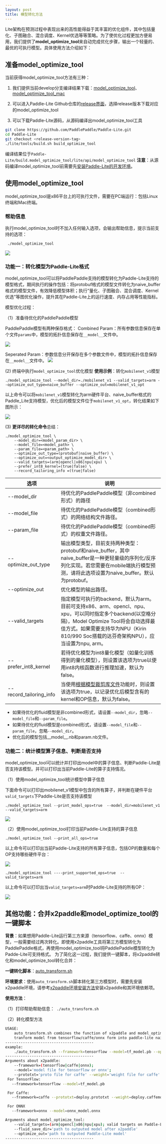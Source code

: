 ```yaml
---
layout: post
title: 模型转化方法
---
```


Lite架构在预测过程中表现出来的高性能得益于其丰富的优化组件，其中包括量化、子图融合、混合调度、Kernel优选等等策略。为了使优化过程更加方便易用，我们提供了**model_optimize_tool**来自动完成优化步骤，输出一个轻量的、最优的可执行模型。具体使用方法介绍如下：

## 准备model_optimize_tool
当前获得model_optimize_tool方法有三种：
1. 我们提供当前develop分支编译结果下载：[model_optimize_tool](http://paddlelite-data.bj.bcebos.com/model_optimize_tool/model_optimize_tool?authorization=bce-auth-v1%2Fda8cb47e87b14fdbbf696cae71997a31%2F2020-01-03T08%3A07%3A12Z%2F300%2Fhost%2F68a2ff1c1ef11d366dc958ee6c6dbd00f3df61b94a8c4b18a4e2f6b0ef7af07b)、[model_optimize_tool_mac](http://paddlelite-data.bj.bcebos.com/model_optimize_tool/model_optimize_tool_mac?authorization=bce-auth-v1%2Fda8cb47e87b14fdbbf696cae71997a31%2F2020-01-03T08%3A07%3A23Z%2F300%2Fhost%2F906a0716a02d422922577342d0bd9cf04ec2c7acca78ec358d835b7e254be3e8)

2. 可以进入Paddle-Lite Github仓库的[release界面](https://github.com/PaddlePaddle/Paddle-Lite/releases)，选择release版本下载对应的model_optimize_tool

3. 可以下载Paddle-Lite源码，从源码编译出model_optimize_tool工具
```bash
git clone https://github.com/PaddlePaddle/Paddle-Lite.git
cd Paddle-Lite
git checkout <release-version-tag>
./lite/tools/build.sh build_optimize_tool
```
编译结果位于`Paddle-Lite/build.model_optimize_tool/lite/api/model_optimize_tool`
**注意**：从源码编译model_optimize_tool前需要先[安装Paddle-Lite的开发环境](../source_compile)。

## 使用model_optimize_tool

model_optimize_tool是x86平台上的可执行文件，需要在PC端运行：包括Linux终端和Mac终端。

### 帮助信息
 执行model_optimize_tool时不加入任何输入选项，会输出帮助信息，提示当前支持的选项：
```bash
 ./model_optimize_tool
```
![](http://paddlelite-data.bj.bcebos.com/doc_img/model_optimize_tool/opt_help.png?authorization=bce-auth-v1%2Fda8cb47e87b14fdbbf696cae71997a31%2F2020-01-03T08%3A11%3A08Z%2F300%2Fhost%2F57179eb47be8edaf766ea42bad18682b3e1b3faca8040997726206ba5f38770c)
### 功能一：转化模型为Paddle-Lite格式
model_optimize_tool可以将PaddlePaddle支持的模型转化为Paddle-Lite支持的模型格式，期间执行的操作包括：将protobuf格式的模型文件转化为naive_buffer格式的模型文件，有效降低模型体积；执行“量化、子图融合、混合调度、Kernel优选”等图优化操作，提升其在Paddle-Lite上的运行速度、内存占用等性能指标。

模型优化过程：

（1）准备待优化的PaddlePaddle模型

PaddlePaddle模型有两种保存格式：
   Combined Param：所有参数信息保存在单个文件`params`中，模型的拓扑信息保存在`__model__`文件中。

![](http://paddlelite-data.bj.bcebos.com/doc_img/model_optimize_tool/opt_combined_model.png?authorization=bce-auth-v1%2Fda8cb47e87b14fdbbf696cae71997a31%2F2020-01-03T08%3A19%3A28Z%2F300%2Fhost%2F179ff9de443fc37c1954756946999f3df4f7bb1cbf5e8c5a70845b44c3fd4fcf)

   Seperated Param：参数信息分开保存在多个参数文件中，模型的拓扑信息保存在`__model__`文件中。
![](http://paddlelite-data.bj.bcebos.com/doc_img/model_optimize_tool/opt_seperated_model.png?authorization=bce-auth-v1%2Fda8cb47e87b14fdbbf696cae71997a31%2F2020-01-03T08%3A19%3A42Z%2F300%2Fhost%2F0cbe5dde746a09d9209ab572ab849a415bf05fc0bf9ab9c07995c9f92fd6d90b)

(2) 终端中执行`model_optimize_tool`优化模型
**使用示例**：转化`mobilenet_v1`模型
```
./model_optimize_tool --model_dir=./mobilenet_v1 --valid_targets=arm --optimize_out_type=naive_buffer --optimize_out=mobilenet_v1_opt
```
以上命令可以将`mobilenet_v1`模型转化为arm硬件平台、naive_buffer格式的Paddle_Lite支持模型，优化后的模型文件位于`mobilenet_v1_opt`，转化结果如下图所示：

![](http://paddlelite-data.bj.bcebos.com/doc_img/model_optimize_tool/opt_resulted_model.png?authorization=bce-auth-v1%2Fda8cb47e87b14fdbbf696cae71997a31%2F2020-01-03T08%3A21%3A39Z%2F300%2Fhost%2F8c5580deec3f4c2ff67145100db2ce9efb307c0603d1f19e45bc0db2708309a3)


(3) **更详尽的转化命令**总结：

```shell
./model_optimize_tool \
    --model_dir=<model_param_dir> \
    --model_file=<model_path> \
    --param_file=<param_path> \
    --optimize_out_type=(protobuf|naive_buffer) \
    --optimize_out=<output_optimize_model_dir> \
    --valid_targets=(arm|opencl|x86|npu|xpu) \
    --prefer_int8_kernel=(true|false) \
    --record_tailoring_info =(true|false)
```

| 选项         | 说明 |
| ------------------- | ------------------------------------------------------------ |
| --model_dir         | 待优化的PaddlePaddle模型（非combined形式）的路径 |
| --model_file        | 待优化的PaddlePaddle模型（combined形式）的网络结构文件路径。 |
| --param_file        | 待优化的PaddlePaddle模型（combined形式）的权重文件路径。 |
| --optimize_out_type | 输出模型类型，目前支持两种类型：protobuf和naive_buffer，其中naive_buffer是一种更轻量级的序列化/反序列化实现。若您需要在mobile端执行模型预测，请将此选项设置为naive_buffer。默认为protobuf。 |
| --optimize_out      | 优化模型的输出路径。                                         |
| --valid_targets     | 指定模型可执行的backend，默认为arm。目前可支持x86、arm、opencl、npu、xpu，可以同时指定多个backend(以空格分隔)，Model Optimize Tool将会自动选择最佳方式。如果需要支持华为NPU（Kirin 810/990 Soc搭载的达芬奇架构NPU），应当设置为npu, arm。 |
| --prefer_int8_kernel | 若待优化模型为int8量化模型（如量化训练得到的量化模型），则设置该选项为true以使用int8内核函数进行推理加速，默认为false。                          |
| --record_tailoring_info | 当使用[根据模型裁剪库文件](../library_tailoring)功能时，则设置该选项为true，以记录优化后模型含有的kernel和OP信息，默认为false。 |

* 如果待优化的fluid模型是非combined形式，请设置`--model_dir`，忽略`--model_file`和`--param_file`。
* 如果待优化的fluid模型是combined形式，请设置`--model_file`和`--param_file`，忽略`--model_dir`。
* 优化后的模型包括__model__.nb和param.nb文件。

### 功能二：统计模型算子信息、判断是否支持

model_optimize_tool可以统计并打印出model中的算子信息、判断Paddle-Lite是否支持该模型。并可以打印出当前Paddle-Lite的算子支持情况。

（1）使用model_optimize_tool统计模型中算子信息

下面命令可以打印出mobilenet_v1模型中包含的所有算子，并判断在硬件平台`valid_targets`下Paddle-Lite是否支持该模型

`./model_optimize_tool --print_model_ops=true  --model_dir=mobilenet_v1 --valid_targets=arm`

![](http://paddlelite-data.bj.bcebos.com/doc_img/model_optimize_tool/opt_print_modelops.png?authorization=bce-auth-v1%2Fda8cb47e87b14fdbbf696cae71997a31%2F2020-01-03T08%3A22%3A49Z%2F300%2Fhost%2F9dd8708cce6c24630d702e71abdac48bb75ec1219285704b742b420de38b0f02)

（2）使用model_optimize_tool打印当前Paddle-Lite支持的算子信息

`./model_optimize_tool --print_all_ops=true`

以上命令可以打印出当前Paddle-Lite支持的所有算子信息，包括OP的数量和每个OP支持哪些硬件平台：

![](http://paddlelite-data.bj.bcebos.com/doc_img/model_optimize_tool/opt_print_allops.png?authorization=bce-auth-v1%2Fda8cb47e87b14fdbbf696cae71997a31%2F2020-01-03T08%3A22%3A07Z%2F300%2Fhost%2Fc6438abfd267edaacae741e990c35f95f63a7ea9a803a0ea9659edcf4c1170df)

`./model_optimize_tool ----print_supported_ops=true  --valid_targets=arm`

以上命令可以打印出当`valid_targets=arm`时Paddle-Lite支持的所有OP：

![](http://paddlelite-data.bj.bcebos.com/doc_img/model_optimize_tool/opt_print_supportedops.png?authorization=bce-auth-v1%2Fda8cb47e87b14fdbbf696cae71997a31%2F2020-01-03T08%3A23%3A46Z%2F300%2Fhost%2F849bd65807abec2cc2a0560006397952b25f3331fe39d13815b4f91f63a7532f)

## 其他功能：合并x2paddle和model_optimize_tool的一键脚本

**背景**：如果想用Paddle-Lite运行第三方来源（tensorflow、caffe、onnx）模型，一般需要经过两次转化。即使用x2paddle工具将第三方模型转化为PaddlePaddle格式，再使用model_optimize_tool将PaddlePaddle模型转化为Padde-Lite可支持格式。
为了简化这一过程，我们提供一键脚本，将x2paddle转化和model_optimize_tool转化合并：

**一键转化脚本**：[auto_transform.sh](http://paddlelite-data.bj.bcebos.com/model_optimize_tool/auto_transform.sh?authorization=bce-auth-v1%2Fda8cb47e87b14fdbbf696cae71997a31%2F2020-01-03T08%3A35%3A30Z%2F300%2Fhost%2Fccde5ef285cb627fccf72c20079a8fa615990d53a56dee377b8a90942cde999c)

**环境要求**：使用`auto_transform.sh`脚本转化第三方模型时，需要先安装x2paddle环境，请参考[x2paddle环境安装方法]([https://github.com/PaddlePaddle/X2Paddle#%E7%8E%AF%E5%A2%83%E4%BE%9D%E8%B5%96](https://github.com/PaddlePaddle/X2Paddle#环境依赖))安装x2paddle和其环境依赖项。

**使用方法**：

（1）打印帮助帮助信息：` ./auto_transform.sh`

（2）转化模型方法

```bash
USAGE:
    auto_transform.sh combines the function of x2paddle and model_optimize_tool, it can 
    tranform model from tensorflow/caffe/onnx form into paddle-lite naive-buffer form.
----------------------------------------
example:
    ./auto_transform.sh --framework=tensorflow --model=tf_model.pb --optimize_out=opt_model_result
----------------------------------------
Arguments about x2paddle:
    --framework=(tensorflow|caffe|onnx);
    --model='model file for tensorflow or onnx';
    --prototxt='proto file for caffe' --weight='weight file for caffe'
 For TensorFlow:
   --framework=tensorflow --model=tf_model.pb

 For Caffe:
   --framework=caffe --prototxt=deploy.prototxt --weight=deploy.caffemodel

 For ONNX
   --framework=onnx --model=onnx_model.onnx

Arguments about model_optimize_tool:
    --valid_targets=(arm|opencl|x86|npu|xpu); valid targets on Paddle-Lite.
    --fluid_save_dir='path to outputed model after x2paddle'
    --optimize_out='path to outputed Paddle-Lite model'
----------------------------------------
```